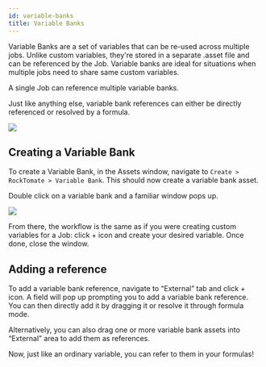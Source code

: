 ```yaml
---
id: variable-banks
title: Variable Banks
---
```


Variable Banks are a set of variables that can be re-used across multiple jobs. Unlike custom variables, they're stored in a separate .asset file and can be referenced by the Job. Variable banks are ideal for situations when multiple jobs need to share same custom variables.

A single Job can reference multiple variable banks.

Just like anything else, variable bank references can either be directly referenced or resolved by a formula.

![](/products/rocktomate/assets/variables/variable-banks.png)


## Creating a Variable Bank

To create a Variable Bank, in the Assets window, navigate to `Create > RockTomate > Variable Bank`. This should now create a variable bank asset. 

Double click on a variable bank and a familiar window pops up.

![](/products/rocktomate/assets/variables/variable-bank-editor.png)

From there, the workflow is the same as if you were creating custom variables for a Job: click + icon and create your desired variable. Once done, close the window.


## Adding a reference

To add a variable bank reference, navigate to “External” tab and click + icon. A field will pop up prompting you to add a variable bank reference. You can then directly add it by dragging it or resolve it through formula mode.

Alternatively, you can also drag one or more variable bank assets into “External” area to add them as references.

Now, just like an ordinary variable, you can refer to them in your formulas!